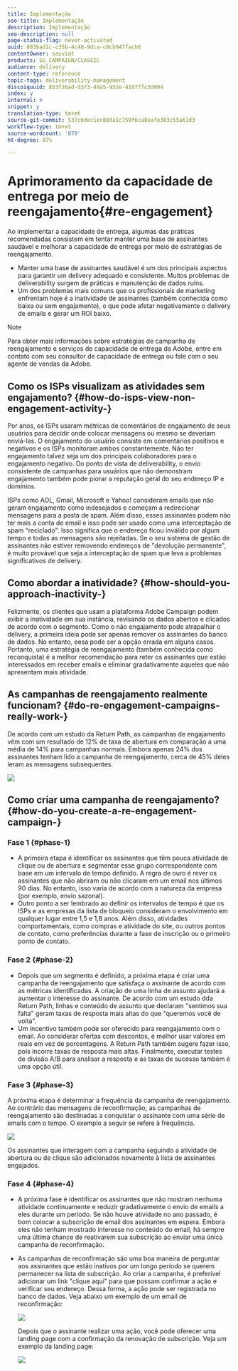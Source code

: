 ```yaml
---
title: Implementação
seo-title: Implementação
description: Implementação
seo-description: null
page-status-flag: never-activated
uuid: 883bad1c-c35b-4c48-9dca-c0cb947facb6
contentOwner: sauviat
products: SG_CAMPAIGN/CLASSIC
audience: delivery
content-type: reference
topic-tags: deliverability-management
discoiquuid: 853f26ad-d373-49a5-952e-4197ffc3d904
index: y
internal: n
snippet: y
translation-type: tm+mt
source-git-commit: 537cbdec1ec88da1c759f6ca8eafe383c55a61d3
workflow-type: tm+mt
source-wordcount: '879'
ht-degree: 97%

---
```



# Aprimoramento da capacidade de entrega por meio de reengajamento{#re-engagement}

Ao implementar a capacidade de entrega, algumas das práticas recomendadas consistem em tentar manter uma base de assinantes saudável e melhorar a capacidade de entrega por meio de estratégias de reengajamento.

* Manter uma base de assinantes saudável é um dos principais aspectos para garantir um delivery adequado e consistente. Muitos problemas de deliverability surgem de práticas e manutenção de dados ruins.
* Um dos problemas mais comuns que os profissionais de marketing enfrentam hoje é a inatividade de assinantes (também conhecida como baixa ou sem engajamento), o que pode afetar negativamente o delivery de emails e gerar um ROI baixo.

>[!NOTE]
>
>Para obter mais informações sobre estratégias de campanha de reengajamento e serviços de capacidade de entrega da Adobe, entre em contato com seu consultor de capacidade de entrega ou fale com o seu agente de vendas da Adobe.

## Como os ISPs visualizam as atividades sem engajamento? {#how-do-isps-view-non-engagement-activity-}

Por anos, os ISPs usaram métricas de comentários de engajamento de seus usuários para decidir onde colocar mensagens ou mesmo se deveriam enviá-las. O engajamento do usuário consiste em comentários positivos e negativos e os ISPs monitoram ambos constantemente. Não ter engajamento talvez seja um dos principais colaboradores para o engajamento negativo. Do ponto de vista de deliverability, o envio consistente de campanhas para usuários que não demonstram engajamento também pode piorar a reputação geral do seu endereço IP e domínios.

ISPs como AOL, Gmail, Microsoft e Yahoo! consideram emails que não geram engajamento como indesejados e começam a redirecionar mensagens para a pasta de spam. Além disso, esses assinantes podem não ter mais a conta de email e isso pode ser usado como uma interceptação de spam &quot;reciclado&quot;. Isso significa que o endereço ficou inválido por algum tempo e todas as mensagens são rejeitadas. Se o seu sistema de gestão de assinantes não estiver removendo endereços de &quot;devolução permanente&quot;, é muito provável que seja a interceptação de spam que leva a problemas significativos de delivery.

## Como abordar a inatividade? {#how-should-you-approach-inactivity-}

Felizmente, os clientes que usam a plataforma Adobe Campaign podem exibir a inatividade em sua instância, revisando os dados abertos e clicados de acordo com o segmento. Como o não engajamento pode atrapalhar o delivery, a primeira ideia pode ser apenas remover os assinantes do banco de dados. No entanto, eesa pode ser a opção errada em alguns casos. Portanto, uma estratégia de reengajamento (também conhecida como reconquista) é a melhor recomendação para reter os assinantes que estão interessados em receber emails e eliminar gradativamente aqueles que não apresentam mais atividade.

## As campanhas de reengajamento realmente funcionam? {#do-re-engagement-campaigns-really-work-}

De acordo com um estudo da Return Path, as campanhas de engajamento vêm com um resultado de 12% de taxa de abertura em comparação a uma média de 14% para campanhas normais. Embora apenas 24% dos assinantes tenham lido a campanha de reengajamento, cerca de 45% deles leram as mensagens subsequentes.

![](assets/deliverability_implementation_1.png)

## Como criar uma campanha de reengajamento? {#how-do-you-create-a-re-engagement-campaign-}

### Fase 1 {#phase-1}

* A primeira etapa é identificar os assinantes que têm pouca atividade de clique ou de abertura e segmentar esse grupo correspondente com base em um intervalo de tempo definido. A regra de ouro é rever os assinantes que não abriram ou não clicaram em um email nos últimos 90 dias. No entanto, isso varia de acordo com a natureza da empresa (por exemplo, envio sazonal).
* Outro ponto a ser lembrado ao definir os intervalos de tempo é que os ISPs e as empresas da lista de bloqueio consideram o envolvimento em qualquer lugar entre 1,5 e 1,8 anos. Além disso, atividades comportamentais, como compras e atividade do site, ou outros pontos de contato, como preferências durante a fase de inscrição ou o primeiro ponto de contato.

### Fase 2 {#phase-2}

* Depois que um segmento é definido, a próxima etapa é criar uma campanha de reengajamento que satisfaça o assinante de acordo com as métricas identificadas. A criação de uma linha de assunto ajudará a aumentar o interesse do assinante. De acordo com um estudo dda Return Path, linhas e conteúdo de assunto que declaram &quot;sentimos sua falta&quot; geram taxas de resposta mais altas do que &quot;queremos você de volta&quot;.
* Um incentivo também pode ser oferecido para reengajamento com o email. Ao considerar ofertas com descontos, é melhor usar valores em reais em vez de porcentagens. A Return Path também sugere fazer isso, pois incorre taxas de resposta mais altas. Finalmente, executar testes de divisão A/B para analisar a resposta e as taxas de sucesso também é uma opção útil.

### Fase 3 {#phase-3}

A próxima etapa é determinar a frequência da campanha de reengajamento. Ao contrário das mensagens de reconfirmação, as campanhas de reengajamento são destinadas a conquistar o assinante com uma série de emails com o tempo. O exemplo a seguir se refere à frequência.

![](assets/deliverability_implementation_2.png)

Os assinantes que interagem com a campanha seguindo a atividade de abertura ou de clique são adicionados novamente à lista de assinantes engajados.

### Fase 4 {#phase-4}

* A próxima fase é identificar os assinantes que não mostram nenhuma atividade continuamente e reduzir gradativamente o envio de emails a eles durante um período. Se não houve atividade no ano passado, é bom colocar a subscrição de email dos assinantes em espera. Embora eles não tenham mostrado interesse no conteúdo do email, há sempre uma última chance de reativarem sua subscrição ao enviar uma única campanha de reconfirmação.
* As campanhas de reconfirmação são uma boa maneira de perguntar aos assinantes que estão inativos por um longo período se querem permanecer na lista de subscrição. Ao criar a campanha, é preferível adicionar um link &quot;clique aqui&quot; para que possam confirmar a ação e verificar seu endereço. Dessa forma, a ação pode ser registrada no banco de dados. Veja abaixo um exemplo de um email de reconfirmação:

   ![](assets/deliverability_implementation_3.png)

   Depois que o assinante realizar uma ação, você pode oferecer uma landing page com a confirmação da renovação de subscrição. Veja um exemplo da landing page:

   ![](assets/deliverability_implementation_4.png)
